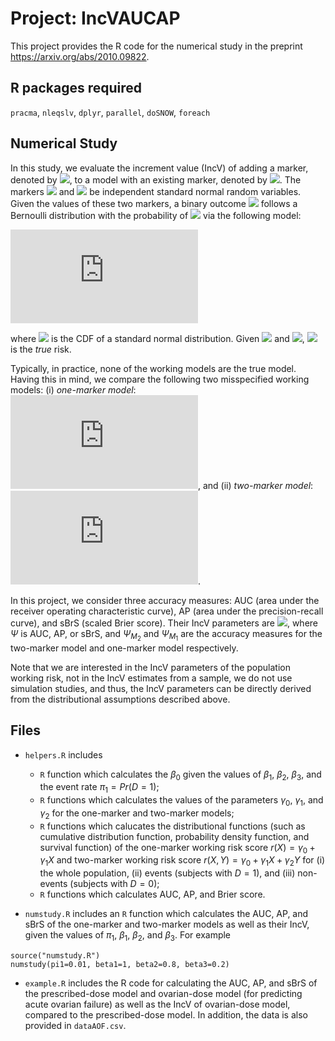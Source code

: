# Project: IncVAUCAP

This project provides the R code for the numerical study in the preprint <https://arxiv.org/abs/2010.09822>. 

## R packages required

`pracma`, `nleqslv`, `dplyr`, `parallel`, `doSNOW`, `foreach`

## Numerical Study

In this study, we evaluate the increment value (IncV) of adding a marker, denoted by <img src="https://render.githubusercontent.com/render/math?math=Y">, to a model with an existing marker, denoted by <img src="https://render.githubusercontent.com/render/math?math=X">. The markers <img src="https://render.githubusercontent.com/render/math?math=X"> and <img src="https://render.githubusercontent.com/render/math?math=Y"> be independent standard normal random variables. Given the values of these two markers, a binary outcome <img src="https://render.githubusercontent.com/render/math?math=D"> follows a Bernoulli distribution with the probability of <img src="https://render.githubusercontent.com/render/math?math=D=1"> via the following model: 

![](https://latex.codecogs.com/gif.latex?%5Cpi%28X%2CY%29%20%3D%20Pr%28D%3D1%5Cmid%20X%2CY%29%20%3D%20%5CPhi%28%5Cbeta_0&plus;%5Cbeta_1X&plus;%5Cbeta_2Y&plus;%5Cbeta_3XY%29)

where <img src="https://render.githubusercontent.com/render/math?math=\Phi(\cdot)"> is the CDF of a standard normal distribution. Given <img src="https://render.githubusercontent.com/render/math?math=X"> and <img src="https://render.githubusercontent.com/render/math?math=Y">, <img src="https://render.githubusercontent.com/render/math?math=\pi(X,Y)"> is the *true* risk. 

Typically, in practice, none of the working models are the true model. Having this in mind, we compare the following two misspecified working models: (i) *one-marker model*: ![](https://latex.codecogs.com/gif.latex?p%28X%29%20%3D%20%5CPhi%28%5Cgamma_0%20&plus;%20%5Cgamma_1X%29), and (ii) *two-marker model*: ![](https://latex.codecogs.com/gif.latex?p%28X%2CY%29%20%3D%20%5CPhi%28%5Cgamma_0&plus;%5Cgamma_1X&plus;%5Cgamma_2Y%29). 

In this project, we consider three accuracy measures: AUC (area under the receiver operating characteristic curve), AP (area under the precision-recall curve), and sBrS (scaled Brier score). Their IncV parameters are <img src="https://render.githubusercontent.com/render/math?math=\Delta \Psi = \Psi_{M_2} - \Psi_{M_1}">, where $\Psi$ is AUC, AP, or sBrS, and $\Psi_{M_2}$ and $\Psi_{M_1}$ are the accuracy measures for the two-marker model and one-marker model respectively.  

Note that we are interested in the IncV parameters of the population working risk, not in the IncV estimates from a sample, we do not use simulation studies, and thus, the IncV parameters can be directly derived from the distributional assumptions described above.

## Files

* `helpers.R` includes 

    + `R` function which calculates the $\beta_0$ given the values of $\beta_1$, $\beta_2$, $\beta_3$, and the event rate $\pi_1=Pr(D=1)$;
    + `R` functions which calculates the values of the parameters $\gamma_0$, $\gamma_1$, and $\gamma_2$ for the one-marker and two-marker models;
    + `R` functions which calucates the distributional functions (such as cumulative distribution function, probability density function, and survival function) of the one-marker working risk score $r(X)=\gamma_0 + \gamma_1 X$ and two-marker working risk score $r(X,Y)=\gamma_0 + \gamma_1 X+\gamma_2Y$ for (i) the whole population, (ii) events (subjects with $D=1$), and (iii) non-events (subjects with $D=0$);
    + `R` functions which calculates AUC, AP, and Brier score.
    
* `numstudy.R` includes an `R` function which calculates the AUC, AP, and sBrS of the one-marker and two-marker models as well as their IncV, given the values of $\pi_1$, $\beta_1$, $\beta_2$, and $\beta_3$. For example 

```{r}
source("numstudy.R")
numstudy(pi1=0.01, beta1=1, beta2=0.8, beta3=0.2)
```
* `example.R` includes the R code for calculating the AUC, AP, and sBrS of the prescribed-dose model and ovarian-dose model (for predicting acute ovarian failure) as well as the IncV of ovarian-dose model, compared to the prescribed-dose model. In addition, the data is also provided in `dataAOF.csv`.
